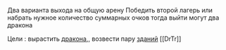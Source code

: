 Два варианта выхода на общую арену
Победить второй лагерь или набрать нужное количество суммарных очков тогда выйти могут два дракона

Цели : вырастить [дракона](Драконы),, возвести пару [зданий](Здание.md)
[[DrTr]]